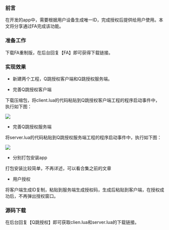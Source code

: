 
### 前言

在开发的app中，需要根据用户设备生成唯一ID，完成授权后提供给用户使用。本文将分享通过FA完成该功能。

### 准备工作

下载FA重制版，在后台回复【FA】即可获得下载链接。

### 实现效果

- 新建两个工程，Q跳授权客户端和Q跳授权服务端。

- 完善Q跳授权客户端

下载压缩包，将client.lua的代码粘贴到Q跳授权客户端工程的程序启动事件中，执行如下图：

![](https://gitee.com/teisyogun/images/raw/master/Screenshot_2023-02-24-22-21-52-511_com.jpg)


- 完善Q跳授权服务端

将server.lua的代码粘贴到Q跳授权服务端工程的程序启动事件中，执行如下图：

![](https://gitee.com/teisyogun/images/raw/master/Screenshot_2023-02-24-22-24-33-406_com.jpg)

- 分别打包安装app

打包安装比较简单，不再详述，可以看合集之前的文章

- 用户授权

将客户端生成ID复制，粘贴到服务端生成授权码，生成后粘贴到客户端，在授权成功后，不再弹出授权窗口。





### 源码下载

在后台回复【Q跳授权】即可获取clien.lua和server.lua的下载链接。

